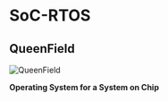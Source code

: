 # SoC-RTOS
## QueenField

![QueenField](../main/icon.jpg)

**Operating System for a System on Chip**
